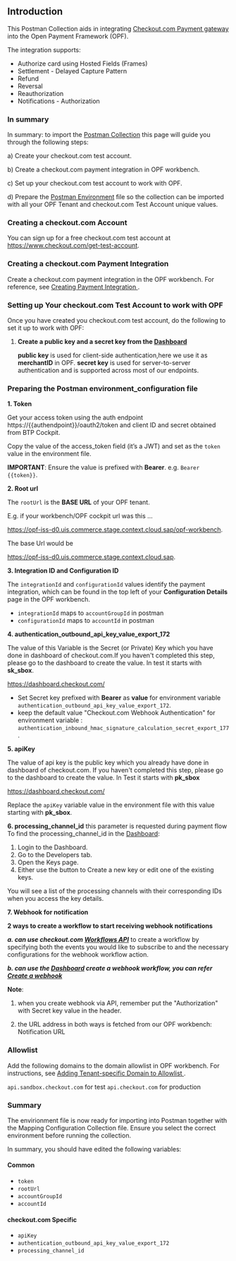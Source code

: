 ## Introduction ##
This Postman Collection aids in integrating [Checkout.com Payment gateway](https://www.checkout.com/docs) into the Open Payment Framework (OPF).

The integration supports:

* Authorize card using Hosted Fields (Frames)
* Settlement - Delayed Capture Pattern
* Refund
* Reversal
* Reauthorization
* Notifications - Authorization


### In summary ###
In summary: to import the [Postman Collection](mapping_configuration.json) this page will guide you through the following steps: 

a) Create your checkout.com test account.

b) Create a checkout.com payment integration in OPF workbench.

c) Set up your checkout.com test account to work with OPF.

d) Prepare the [Postman Environment](environment_configuration.json) file so the collection can be imported with all your OPF Tenant and checkout.com Test Account unique values. 

### Creating a checkout.com Account ###
You can sign up for a free checkout.com test account at https://www.checkout.com/get-test-account.


### Creating a checkout.com Payment Integration ###
Create a checkout.com payment integration in the OPF workbench. For reference, see [Creating Payment Integration
](https://help.sap.com/docs/SAP_COMMERCE_CLOUD_PUBLIC_CLOUD/0996ba68e5794b8ab51db8d25d4c9f8a/20a64f954df1425391757759011e7e6b.html?state=DRAFT).


### Setting up Your checkout.com Test Account to work with OPF ###
Once you have created you checkout.com test account, do the following to set it up to work with OPF:
1. **Create a public key and a secret key from the [Dashboard](https://dashboard.checkout.com/)**

   **public key** is used for client-side authentication,here we use it as **merchantID** in OPF.
   **secret key** is used for server-to-server authentication and is supported across most of our endpoints.



### Preparing the Postman environment_configuration file ###

**1. Token**

Get your access token using the auth endpoint https://{{authendpoint}}/oauth2/token and client ID and secret obtained from BTP Cockpit.

Copy the value of the access_token field (it’s a JWT) and set as the ``token`` value in the environment file.

**IMPORTANT**: Ensure the value is prefixed with **Bearer**. e.g. ``Bearer {{token}}``.

**2. Root url**

The ``rootUrl`` is the **BASE URL** of your OPF tenant.

E.g. if your workbench/OPF cockpit url was this …

<https://opf-iss-d0.uis.commerce.stage.context.cloud.sap/opf-workbench>.

The base Url would be

https://opf-iss-d0.uis.commerce.stage.context.cloud.sap.


**3. Integration ID and Configuration ID**

The ``integrationId`` and ``configurationId`` values identify the payment integration, which can be found in the top left of your **Configuration Details** page in the OPF workbench.

* ``integrationId`` maps to ``accountGroupId`` in postman
* ``configurationId`` maps to ``accountId`` in postman

**4. authentication_outbound_api_key_value_export_172**

The value of this Variable is the Secret (or Private) Key which you have done in dashboard of checkout.com.If you haven't completed this step, please go to the dashboard to create the value. In test it starts with **sk_sbox**.
 
<https://dashboard.checkout.com/>

* Set Secret key prefixed with **Bearer** as **value** for environment variable  ``authentication_outbound_api_key_value_export_172``.
* keep the default value "Checkout.com Webhook Authentication" for environment variable : ``authentication_inbound_hmac_signature_calculation_secret_export_177``.


**5. apiKey**

The value of api key is the public key which you already have done in dashboard of checkout.com. If you haven't completed this step, please go to the dashboard to create the value. In Test it starts with **pk_sbox**

<https://dashboard.checkout.com/>


Replace the ``apiKey`` variable value in the environment file with this value starting with **pk_sbox**.


**6. processing_channel_id**
this parameter is requested during payment flow
To find the processing_channel_id in the  [Dashboard](https://dashboard.checkout.com/):
1. Login to the Dashboard.
2. Go to the Developers tab.
3. Open the Keys page.
4. Either use the button to Create a new key or edit one of the existing keys.

You will see a list of the processing channels with their corresponding IDs when you access the key details.


**7. Webhook for notification**

   **2 ways to create a workflow to start receiving webhook notifications**

   ***a. can use checkout.com [Workflows API](https://www.checkout.com/docs/developer-resources/webhooks/manage-webhooks#Add_a_new_workflow)*** to create a workflow by specifying both the events you would like to subscribe to and the necessary configurations for the webhook workflow action.

   ***b. can use the [Dashboard](https://dashboard.checkout.com/) create a webhook workflow, you can refer [Create a webhook](https://www.checkout.com/docs/business-operations/use-the-dashboard/developers/webhooks#Create_a_webhook)***
   
**Note**:
   1. when you create webhook via API, remember put the "Authorization" with  Secret key value in the header.

   2. the URL address in both ways is fetched from our OPF workbench: Notification URL



### Allowlist
Add the following domains to the domain allowlist in OPF workbench. For instructions, see [Adding Tenant-specific Domain to Allowlist
](https://help.sap.com/docs/SAP_COMMERCE_CLOUD_PUBLIC_CLOUD/0996ba68e5794b8ab51db8d25d4c9f8a/a6836485b4494cfaad4033b4ee7a9c64.html?state=DRAFT).


``api.sandbox.checkout.com`` for test
``api.checkout.com`` for production


### Summary

The envirionment file is now ready for importing into Postman together with the Mapping Configuration Collection file. Ensure you select the correct environment before running the collection.

In summary, you should have edited the following variables: 

#### Common
- ``token``
- ``rootUrl``
- ``accountGroupId``
- ``accountId`` 

#### checkout.com Specific
- ``apiKey``
- ``authentication_outbound_api_key_value_export_172``
- ``processing_channel_id`` 
  
